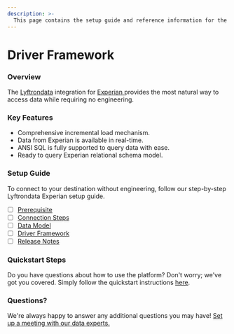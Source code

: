 ```yaml
---
description: >-
  This page contains the setup guide and reference information for the Experian source connector.
---
```


# Driver Framework

### Overview

The [Lyftrondata](https://www.lyftrondata.com/) integration for [Experian](https://www.lyftrondata.com/integration/experian/)[ ](https://www.lyftrondata.com/integration/experian/)provides the most natural way to access data while requiring no engineering.

### Key Features

* Comprehensive incremental load mechanism.
* Data from Experian is available in real-time.&#x20;
* ANSI SQL is fully supported to query data with ease.
* Ready to query Experian relational schema model.

### Setup Guide

To connect to your destination without engineering, follow our step-by-step Lyftrondata Experian setup guide.

* [ ] [Prerequisite](../../marketing-analytics/experian/prerequisite.md)
* [ ] [Connection Steps](../../marketing-analytics/experian/connection-steps.md)
* [ ] [Data Model](../../marketing-analytics/experian/data-model/)
* [ ] [Driver Framework](../../marketing-analytics/experian/driver-framework/)
* [ ] [Release Notes](../../marketing-analytics/experian/release-notes.md)

### Quickstart Steps

Do you have questions about how to use the platform? Don't worry; we've got you covered. Simply follow the quickstart instructions [here](../../../quickstart-steps.md).

### Questions? <a href="#questions" id="questions"></a>

We're always happy to answer any additional questions you may have! [Set up a meeting with our data experts.](https://www.lyftrondata.com/book-a-meeting/)



